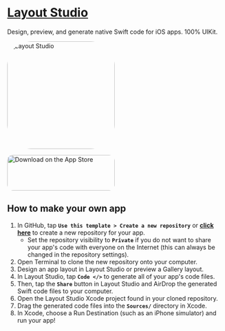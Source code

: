 # [Layout Studio](https://apps.apple.com/us/app/layout-studio/id6451425403)

Design, preview, and generate native Swift code for iOS apps. 100% UIKit.

<a href="https://apps.apple.com/us/app/layout-studio/id6451425403?itscg=30200&amp;itsct=apps_box_appicon" style="width: 250px; height: 250px; border-radius: 22%; overflow: hidden; display: inline-block; vertical-align: middle;"><img src="https://awal.io/layoutstudio/rounded-web-icon.png" alt="Layout Studio" style="width: 250px; height: 250px; border-radius: 22%; overflow: hidden; display: inline-block; vertical-align: middle;"></a>

<a href="https://apps.apple.com/us/app/layout-studio/id6451425403?itsct=apps_box_badge&amp;itscg=30200" style="display: inline-block; overflow: hidden; border-radius: 13px; width: 250px; height: 83px;"><img src="https://tools.applemediaservices.com/api/badges/download-on-the-app-store/black/en-us?size=250x83&amp;releaseDate=1690416000" alt="Download on the App Store" style="border-radius: 13px; width: 250px; height: 83px;"></a>

## How to make your own app

1. In GitHub, tap **`Use this template > Create a new repository`** or [**click here**](https://github.com/new?template_name=layout-studio-template&template_owner=alexwal) to create a new repository for your app.
    - Set the repository visibility to **`Private`** if you do not want to share your app's code with everyone on the Internet (this can always be changed in the repository settings).
2. Open Terminal to clone the new repository onto your computer.
3. Design an app layout in Layout Studio or preview a Gallery layout.
4. In Layout Studio, tap **`Code </>`** to generate all of your app's code files.
5. Then, tap the **`Share`** button in Layout Studio and AirDrop the generated Swift code files to your computer.
6. Open the Layout Studio Xcode project found in your cloned repository.
7. Drag the generated code files into the **`Sources/`** directory in Xcode.
8. In Xcode, choose a Run Destination (such as an iPhone simulator) and run your app!
